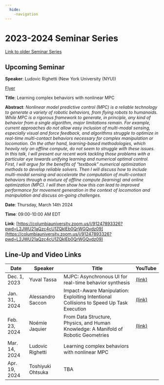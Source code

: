 ```yaml
---
  hide:
    -navigation
---
```


# 2023-2024 Seminar Series

[Link to older Seminar Series](seminars_old.md)

## Upcoming Seminar

**Speaker**: Ludovic Righetti (New York University (NYU))

[Flyer](assets/flyer_LudovicRighetti-Mar14.pdf)

**Title**: Learning complex behaviors with nonlinear MPC

**Abstract**: *Nonlinear model predictive control (MPC) is a reliable technology to generate a variety of robotic behaviors, from flying robots to humanoids. While MPC is a rigorous framework to generate, in principle, any kind of behavior from a single algorithm, major limitations remain. For example, current approaches do not allow easy inclusion of multi-modal sensing, especially visual and force feedback, and algorithms struggle to optimize in real-time multi-contact behaviors necessary for complex manipulation or locomotion. On the other hand, learning-based methodologies, which heavily rely on offline compute, do not seem to struggle with these issues. In this talk, I will present our recent work tackling those problems with a particular eye towards unifying learning and numerical optimal control. First, I will argue for the benefits of “textbook” numerical optimization methods to develop reliable solvers. Then I will discuss how to include multi-modal sensing and accelerate the computation of multi-contact behaviors through a mixture of offline compute (learning) and online optimization (MPC). I will then show how this can lead to improved performance for movement generation in the context of locomotion and manipulation and discuss on-going challenges.*

**Date**: Thursday, March 14th 2024

**Time**: 09:00-10:00 AM EDT

**Link**: [https://columbiauniversity.zoom.us/j/91247893326?pwd=L2JWU21aQzc4cU1ZQklEb0QrWGQvdz09](https://columbiauniversity.zoom.us/j/91247893326?pwd=L2JWU21aQzc4cU1ZQklEb0QrWGQvdz09)

## Line-Up and Video Links

| Date | Speaker | Title | YouTube |
| ----------- | ----------- | ----------- | ----------- |
| Dec. 1, 2023  | Yuval Tassa | MJPC: Asynchronous UI for real-time behavior synthesis | [(link)](https://youtu.be/J-JO-lgaKtw?si=sNU49xGwOvx2mNLg) |
| Jan. 31, 2024 | Alessandro Saccon | Impact-Aware Manipulation: Exploiting Intentional Collisions to Speed Up Task Execution | [(link)](https://www.youtube.com/watch?v=gu3j-hCEozA) |
| Feb. 23, 2024 | Noémie Jaquier | From Data Structure, Physics, and Human Knowledge: A Manifold of Robotic Geometries | [(link)](https://www.youtube.com/watch?v=0okfttUQf2A) |
| Mar. 14, 2024 | Ludovic Righetti | Learning complex behaviors with nonlinear MPC |  |
| Apr. 19, 2024 | Toshiyuki Ohtsuka | TBA |  |
